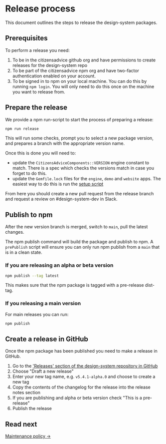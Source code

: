 # Release process

This document outlines the steps to release the design-system packages.

## Prerequisites

To perform a release you need:

1. To be in the citizensadvice github org and have permissions to create releases for the design-system repo
2. To be part of the citizensadvice npm org and have two-factor authentication enabled on your account.
3. To be signed in to npm on your local machine. You can do this by running `npm login`. You will only need to do this once on the machine you want to release from.

## Prepare the release

We provide a npm run-script to start the process of preparing a release:

```sh
npm run release
```

This will run some checks, prompt you to select a new package version, and prepares a branch with the appropriate version name.

Once this is done you will need to:

- update the `CitizensAdviceComponents::VERSION` engine constant to match. There is a spec which checks the versions match in case you forget to do this.
- update the `Gemfile.lock` files for the `engine`, `demo` and `website` apps. The easiest way to do this is run the [setup script](./02-local-setup.md)

From here you should create a new pull request from the release branch and request a review on #design-system-dev in Slack.

## Publish to npm

After the new version branch is merged, switch to `main`, pull the latest changes.

The npm publish command will build the package and publish to npm. A `prePublish` script will ensure you can only run npm publish from a `main` that is in a clean state.

### If you are releasing an alpha or beta version

```sh
npm publish --tag latest
```

This makes sure that the npm package is tagged with a pre-release dist-tag.

### If you releasing a main version

For main releases you can run:

```sh
npm publish
```

## Create a release in GitHub

Once the npm package has been published you need to make a release in GitHub.

1. Go to the ['Releases' section of the design-system repository in GitHub](https://github.com/citizensadvice/design-system/releases)
2. Choose "Draft a new release"
3. Enter your new tag name, e.g. `v5.4.1-alpha.0` and choose to create a new tag
4. Copy the contents of the changelog for the release into the release notes section
5. If you are publishing and alpha or beta version check "This is a pre-release"
6. Publish the release

## Read next

[Maintenance policy →](./05-maintenance-policy.md)
